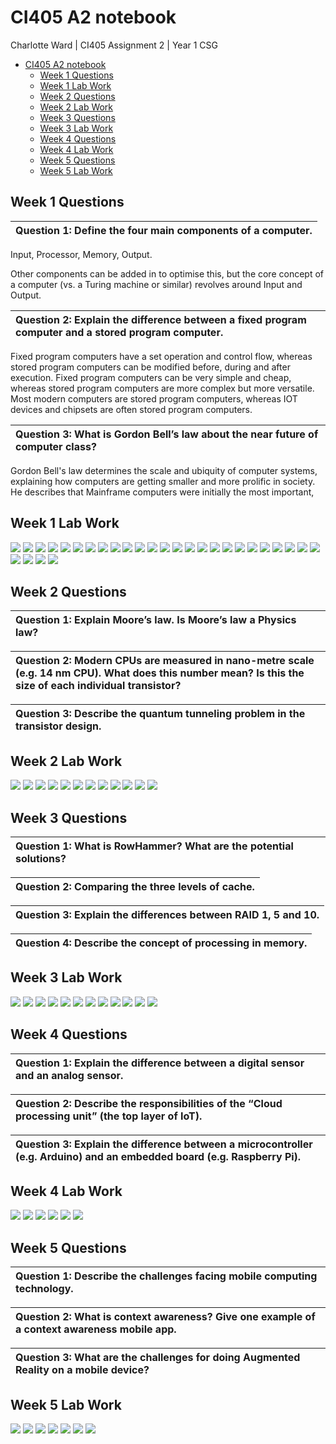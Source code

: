 # CI405 A2 notebook

Charlotte Ward | CI405 Assignment 2 | Year 1 CSG

* [CI405 A2 notebook](#ci405-a2-notebook)
  * [Week 1 Questions](#week-1-questions)
  * [Week 1 Lab Work](#week-1-lab-work)
  * [Week 2 Questions](#week-2-questions)
  * [Week 2 Lab Work](#week-2-lab-work)
  * [Week 3 Questions](#week-3-questions)
  * [Week 3 Lab Work](#week-3-lab-work)
  * [Week 4 Questions](#week-4-questions)
  * [Week 4 Lab Work](#week-4-lab-work)
  * [Week 5 Questions](#week-5-questions)
  * [Week 5 Lab Work](#week-5-lab-work)

## Week 1 Questions

| Question 1: Define the four main components of a computer. |
| :--------------------------------------------------------- |

Input, Processor, Memory, Output.

Other components can be added in to optimise this, but the core concept of a computer (vs. a Turing machine or similar) revolves around Input and Output.

| Question 2: Explain the difference between a fixed program computer and a stored program computer. |
| :------------------------------------------------------------------------------------------------- |

Fixed program computers have a set operation and control flow, whereas stored program computers can be modified before, during and after execution. Fixed program computers can be very simple and cheap, whereas stored program computers are more complex but more versatile. Most modern computers are stored program computers, whereas IOT devices and chipsets are often stored program computers.

| Question 3: What is Gordon Bell’s law about the near future of computer class? |
| :----------------------------------------------------------------------------- |

Gordon Bell's law determines the scale and ubiquity of computer systems, explaining how computers are getting smaller and more prolific in society. He describes that Mainframe computers were initially the most important,

## Week 1 Lab Work

![](img/lab1-001.png)
![](img/lab1-002.png)
![](img/lab1-003.png)
![](img/lab1-004.png)
![](img/lab1-005.png)
![](img/lab1-006.png)
![](img/lab1-007.png)
![](img/lab1-008.png)
![](img/lab1-009.png)
![](img/lab1-010.png)
![](img/lab1-011.png)
![](img/lab1-012.png)
![](img/lab1-013.png)
![](img/lab1-014.png)
![](img/lab1-015.png)
![](img/lab1-016.png)
![](img/lab1-017.png)
![](img/lab1-018.png)
![](img/lab1-019.png)
![](img/lab1-020.png)
![](img/lab1-021.png)
![](img/lab1-022.png)
![](img/lab1-023.png)
![](img/lab1-024.png)
![](img/lab1-025.png)
![](img/lab1-026.png)
![](img/lab1-027.png)
![](img/lab1-028.png)
![](img/lab1-029.png)

## Week 2 Questions

| Question 1: Explain Moore’s law. Is Moore’s law a Physics law? |
| :------------------------------------------------------------- |

| Question 2: Modern CPUs are measured in nano-metre scale (e.g. 14 nm CPU). What does this number mean? Is this the size of each individual transistor? |
| :----------------------------------------------------------------------------------------------------------------------------------------------------- |

| Question 3: Describe the quantum tunneling problem in the transistor design. |
| :--------------------------------------------------------------------------- |

## Week 2 Lab Work

![](img/lab2-001.png)
![](img/lab2-002.png)
![](img/lab2-003.png)
![](img/lab2-004.png)
![](img/lab2-005.png)
![](img/lab2-006.png)
![](img/lab2-007.png)
![](img/lab2-008.png)
![](img/lab2-009.png)
![](img/lab2-010.png)
![](img/lab2-011.png)
![](img/lab2-012.png)

## Week 3 Questions

| Question 1: What is RowHammer? What are the potential solutions? |
| :--------------------------------------------------------------- |

| Question 2: Comparing the three levels of cache. |
| :----------------------------------------------- |

| Question 3: Explain the differences between RAID 1, 5 and 10. |
| :------------------------------------------------------------ |

| Question 4: Describe the concept of processing in memory. |
| :-------------------------------------------------------- |

## Week 3 Lab Work

![](img/lab3-001.png)
![](img/lab3-002.png)
![](img/lab3-003.png)
![](img/lab3-004.png)
![](img/lab3-005.png)
![](img/lab3-006.png)
![](img/lab3-007.png)
![](img/lab3-008.png)
![](img/lab3-009.png)
![](img/lab3-010.png)
![](img/lab3-010.png)
![](img/lab3-012.png)

## Week 4 Questions

| Question 1: Explain the difference between a digital sensor and an analog sensor. |
| :-------------------------------------------------------------------------------- |

| Question 2: Describe the responsibilities of the “Cloud processing unit” (the top layer of IoT). |
| :----------------------------------------------------------------------------------------------- |

| Question 3: Explain the difference between a microcontroller (e.g. Arduino) and an embedded board (e.g. Raspberry Pi). |
| :--------------------------------------------------------------------------------------------------------------------- |

## Week 4 Lab Work

![](img/lab4-001.png)
![](img/lab4-002.png)
![](img/lab4-003.png)
![](img/lab4-004.png)
![](img/lab4-005.png)
![](img/lab4-006.png)

## Week 5 Questions

| Question 1: Describe the challenges facing mobile computing technology. |
| :---------------------------------------------------------------------- |

| Question 2: What is context awareness? Give one example of a context awareness mobile app. |
| :----------------------------------------------------------------------------------------- |

| Question 3: What are the challenges for doing Augmented Reality on a mobile device? |
| :---------------------------------------------------------------------------------- |

## Week 5 Lab Work

![](img/lab5-001.png)
![](img/lab5-002.png)
![](img/lab5-003.png)
![](img/lab5-004.png)
![](img/lab5-005.png)
![](img/lab5-006.png)
![](img/lab5-007.png)
